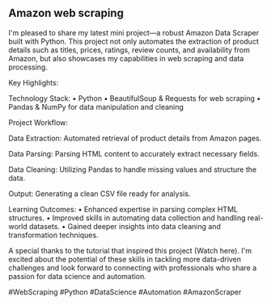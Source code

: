 ## Amazon web scraping

I'm pleased to share my latest mini project—a robust Amazon Data Scraper built with Python. This project not only automates the extraction of product details such as titles, prices, ratings, review counts, and availability from Amazon, but also showcases my capabilities in web scraping and data processing.

Key Highlights:

Technology Stack:
• Python
• BeautifulSoup & Requests for web scraping
• Pandas & NumPy for data manipulation and cleaning

Project Workflow:

Data Extraction: Automated retrieval of product details from Amazon pages.

Data Parsing: Parsing HTML content to accurately extract necessary fields.

Data Cleaning: Utilizing Pandas to handle missing values and structure the data.

Output: Generating a clean CSV file ready for analysis.

Learning Outcomes:
• Enhanced expertise in parsing complex HTML structures.
• Improved skills in automating data collection and handling real-world datasets.
• Gained deeper insights into data cleaning and transformation techniques.

A special thanks to the tutorial that inspired this project (Watch here). I'm excited about the potential of these skills in tackling more data-driven challenges and look forward to connecting with professionals who share a passion for data science and automation.

#WebScraping #Python #DataScience #Automation #AmazonScraper
